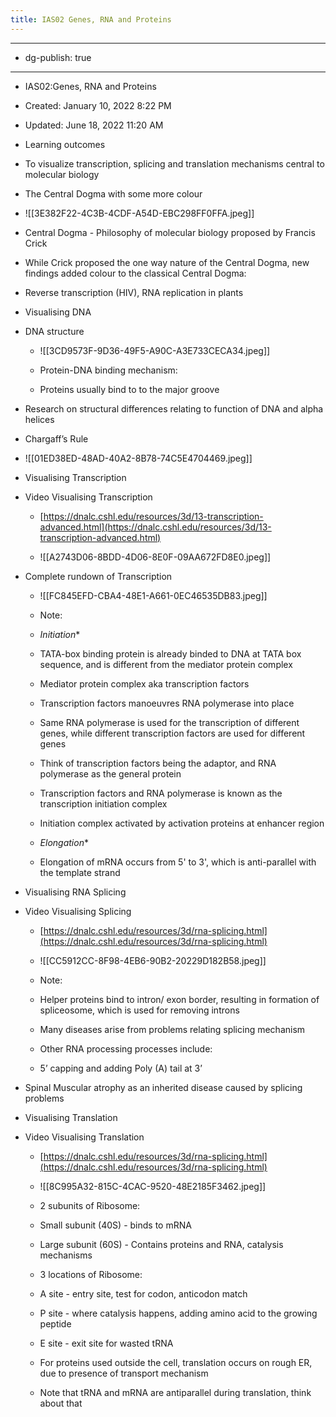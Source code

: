 ```yaml
---
title: IAS02 Genes, RNA and Proteins
---
```


- --

- dg-publish: true

- --

- IAS02:Genes, RNA and Proteins

- Created: January 10, 2022 8:22 PM

- Updated: June 18, 2022 11:20 AM

- Learning outcomes

- To visualize transcription, splicing and translation mechanisms central to molecular biology

- The Central Dogma with some more colour

- ![[3E382F22-4C3B-4CDF-A54D-EBC298FF0FFA.jpeg]]

- Central Dogma - Philosophy of molecular biology proposed by Francis Crick

- While Crick proposed the one way nature of the Central Dogma, new findings added colour to the classical Central Dogma:

- Reverse transcription (HIV), RNA replication in plants

- Visualising DNA

- DNA structure
	 - ![[3CD9573F-9D36-49F5-A90C-A3E733CECA34.jpeg]]

	 - Protein-DNA binding mechanism:

	 - Proteins usually bind to to the major groove

- Research on structural differences relating to function of DNA and alpha helices

- Chargaff’s Rule

- ![[01ED38ED-48AD-40A2-8B78-74C5E4704469.jpeg]]

- Visualising Transcription

- Video Visualising Transcription
	 - [https://dnalc.cshl.edu/resources/3d/13-transcription-advanced.html](https://dnalc.cshl.edu/resources/3d/13-transcription-advanced.html)

	 - ![[A2743D06-8BDD-4D06-8E0F-09AA672FD8E0.jpeg]]

- Complete rundown of Transcription
	 - ![[FC845EFD-CBA4-48E1-A661-0EC46535DB83.jpeg]]

	 - Note:

	 - *Initiation**

	 - TATA-box binding protein is already binded to DNA at TATA box sequence, and is different from the mediator protein complex

	 - Mediator protein complex aka transcription factors

	 - Transcription factors manoeuvres RNA polymerase into place

	 - Same RNA polymerase is used for the transcription of different genes, while different transcription factors are used for different genes

	 - Think of transcription factors being the adaptor, and RNA polymerase as the general protein

	 - Transcription factors and RNA polymerase is known as the transcription initiation complex

	 - Initiation complex activated by activation proteins at enhancer region

	 - *Elongation**

	 - Elongation of mRNA occurs from 5' to 3', which is anti-parallel with the template strand

- Visualising RNA Splicing

- Video Visualising Splicing
	 - [https://dnalc.cshl.edu/resources/3d/rna-splicing.html](https://dnalc.cshl.edu/resources/3d/rna-splicing.html)

	 - ![[CC5912CC-8F98-4EB6-90B2-20229D182B58.jpeg]]

	 - Note:

	 - Helper proteins bind to intron/ exon border, resulting in formation of spliceosome, which is used for removing introns

	 - Many diseases arise from problems relating splicing mechanism

	 - Other RNA processing processes include:

	 - 5’ capping and adding Poly (A) tail at 3’

- Spinal Muscular atrophy as an inherited disease caused by splicing problems

- Visualising Translation

- Video Visualising Translation
	 - [https://dnalc.cshl.edu/resources/3d/rna-splicing.html](https://dnalc.cshl.edu/resources/3d/rna-splicing.html)

	 - ![[8C995A32-815C-4CAC-9520-48E2185F3462.jpeg]]

	 - 2 subunits of Ribosome:

	 - Small subunit (40S) - binds to mRNA

	 - Large subunit (60S) - Contains proteins and RNA, catalysis mechanisms

	 - 3 locations of Ribosome:

	 - A site - entry site, test for codon, anticodon match

	 - P site - where catalysis happens, adding amino acid to the growing peptide

	 - E site - exit site for wasted tRNA

	 - For proteins used outside the cell, translation occurs on rough ER, due to presence of transport mechanism

	 - Note that tRNA and mRNA are antiparallel during translation, think about that

